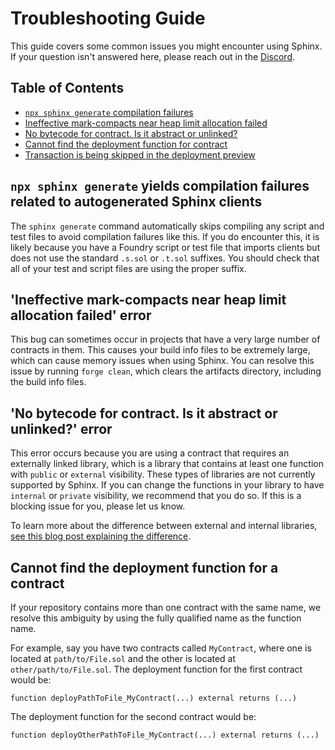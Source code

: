 # Troubleshooting Guide

This guide covers some common issues you might encounter using Sphinx. If your question isn't answered here, please reach out in the [Discord](https://discord.gg/7Gc3DK33Np).

## Table of Contents

- [`npx sphinx generate` compilation failures](#npx-sphinx-generate-yields-compilation-failures-related-to-autogenerated-sphinx-clients)
- [Ineffective mark-compacts near heap limit allocation failed](#ineffective-mark-compacts-near-heap-limit-allocation-failed-error)
- [No bytecode for contract. Is it abstract or unlinked?](#no-bytecode-for-contract-is-it-abstract-or-unlinked-error)
- [Cannot find the deployment function for contract](#cannot-find-the-deployment-function-for-my-contract-in-sphinxclient)
- [Transaction is being skipped in the deployment preview](#transaction-is-being-skipped-in-the-deployment-preview)

## `npx sphinx generate` yields compilation failures related to autogenerated Sphinx clients
The `sphinx generate` command automatically skips compiling any script and test files to avoid compilation failures like this. If you do encounter this, it is likely because you have a Foundry script or test file that imports clients but does not use the standard `.s.sol` or `.t.sol` suffixes. You should check that all of your test and script files are using the proper suffix.

## 'Ineffective mark-compacts near heap limit allocation failed' error
This bug can sometimes occur in projects that have a very large number of contracts in them. This causes your build info files to be extremely large, which can cause memory issues when using Sphinx. You can resolve this issue by running `forge clean`, which clears the artifacts directory, including the build info files.

## 'No bytecode for contract. Is it abstract or unlinked?' error
This error occurs because you are using a contract that requires an externally linked library, which is a library that contains at least one function with `public` or `external` visibility. These types of libraries are not currently supported by Sphinx. If you can change the functions in your library to have `internal` or `private` visibility, we recommend that you do so. If this is a blocking issue for you, please let us know.

To learn more about the difference between external and internal libraries, [see this blog post explaining the difference](https://eip2535diamonds.substack.com/p/the-difference-between-solidity-libraries).

## Cannot find the deployment function for a contract
If your repository contains more than one contract with the same name, we resolve this ambiguity by using the fully qualified name as the function name.

For example, say you have two contracts called `MyContract`, where one is located at `path/to/File.sol` and the other is located at `other/path/to/File.sol`. The deployment function for the first contract would be:

```
function deployPathToFile_MyContract(...) external returns (...)
```

The deployment function for the second contract would be:
```
function deployOtherPathToFile_MyContract(...) external returns (...)
```
